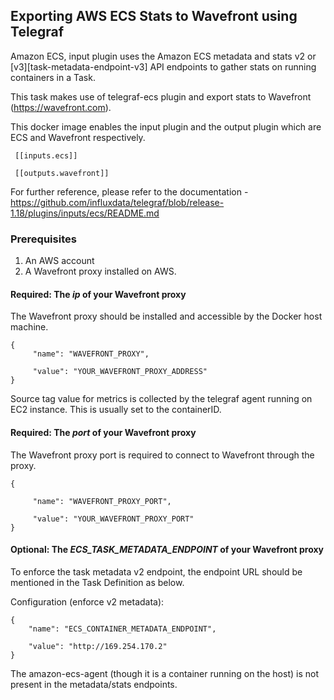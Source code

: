 
## Exporting AWS ECS Stats to Wavefront using Telegraf

Amazon ECS, input plugin uses the Amazon ECS metadata and stats v2 or [v3][task-metadata-endpoint-v3] API endpoints to gather stats on running containers in a Task.

This task makes use of telegraf-ecs plugin and export stats to Wavefront (https://wavefront.com).

This docker image enables the input plugin and the output plugin which are ECS and Wavefront respectively.

```
 [[inputs.ecs]]
 
 [[outputs.wavefront]]
```
For further reference, please refer to the documentation - https://github.com/influxdata/telegraf/blob/release-1.18/plugins/inputs/ecs/README.md

### Prerequisites
1. An AWS account
2. A Wavefront proxy installed on AWS.

#### Required: The *ip* of your Wavefront proxy

The Wavefront proxy should be installed and accessible by the Docker host machine.

```
{
     "name": "WAVEFRONT_PROXY",

     "value": "YOUR_WAVEFRONT_PROXY_ADDRESS"
}
```

Source tag value for metrics is collected by the telegraf agent running on EC2 instance. This is usually set to the containerID.

#### Required: The *port* of your Wavefront proxy

The Wavefront proxy port is required to connect to Wavefront through the proxy.

```
{

     "name": "WAVEFRONT_PROXY_PORT",

     "value": "YOUR_WAVEFRONT_PROXY_PORT"
}
```

#### Optional: The *ECS_TASK_METADATA_ENDPOINT* of your Wavefront proxy

To enforce the task metadata v2 endpoint, the endpoint URL should be mentioned in the Task Definition as below.

Configuration (enforce v2 metadata):

```
{
    "name": "ECS_CONTAINER_METADATA_ENDPOINT",

    "value": "http://169.254.170.2"
}
```
The amazon-ecs-agent (though it is a container running on the host) is not present in the metadata/stats endpoints.
